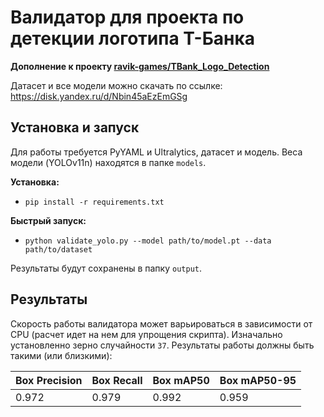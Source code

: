 # Валидатор для проекта по детекции логотипа Т-Банка

**Дополнение к проекту [ravik-games/TBank_Logo_Detection](https://github.com/ravik-games/TBank-Logo-Detection)**

Датасет и все модели можно скачать по ссылке:
https://disk.yandex.ru/d/Nbin45aEzEmGSg

## Установка и запуск

Для работы требуется PyYAML и Ultralytics, датасет и модель. Веса модели (YOLOv11n) находятся в папке `models`.

**Установка:**
- `pip install -r requirements.txt`

**Быстрый запуск:**
- `python validate_yolo.py --model path/to/model.pt --data path/to/dataset`

Результаты будут сохранены в папку `output`.

## Результаты

Скорость работы валидатора может варьироваться в зависимости от CPU (расчет идет на нем для упрощения скрипта). Изначально установленно зерно случайности `37`. Результаты работы должны быть такими (или близкими):

| Box Precision | Box Recall | Box mAP50 | Box mAP50-95 |
|---------------|------------|-----------|--------------|
| 0.972         | 0.979      | 0.992     | 0.959        |
